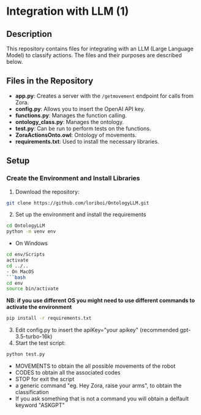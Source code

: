 # Integration with LLM (1)

## Description

This repository contains files for integrating with an LLM (Large Language Model) to classify actions. The files and their purposes are described below.

## Files in the Repository

- **app.py**: Creates a server with the `/getmovement` endpoint for calls from Zora.
- **config.py**: Allows you to insert the OpenAI API key.
- **functions.py**: Manages the function calling.
- **ontology_class.py**: Manages the ontology.
- **test.py**: Can be run to perform tests on the functions.
- **ZoraActionsOnto.owl**: Ontology of movements.
- **requirements.txt**: Used to install the necessary libraries.

## Setup

### Create the Environment and Install Libraries

1. Download the repository:
```bash
git clone https://github.com/loriboi/OntologyLLM.git
```
2. Set up the environment and install the requirements
```bash
cd OntologyLLM
python -m venv env
```
- On Windows
```bash
cd env/Scripts
activate
cd ../..
- On MacOS
```bash
cd env
source bin/activate
```
**NB: if you use different OS you might need to use different commands to activate the environment**
```bash
pip install -r requirements.txt
```
3. Edit config.py to insert the apiKey="your apikey" (recommended gpt-3.5-turbo-16k)
4. Start the test script:
```bash
python test.py
``` 
   - MOVEMENTS to obtain the all possible movements of the robot
   - CODES to obtain all the associated codes
   - STOP for exit the script
   - a generic command "eg. Hey Zora, raise your arms", to obtain the classification
   - If you ask something that is not a command you will obtain a delfault keyword "ASKGPT"

